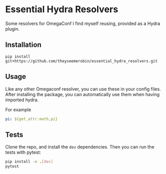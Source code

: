 # Essential Hydra Resolvers
Some resolvers for OmegaConf I find myself reusing, provided as a Hydra plugin.

## Installation

```
pip install git+https://github.com/theyseemerobin/essential_hydra_resolvers.git
```

## Usage
Like any other Omegaconf resolver, you can use these in your config files. After installing the package, you can 
automatically use them when having imported hydra.

For example
```yaml
pi: ${get_attr:math,pi}
```

## Tests
Clone the repo, and install the `dev` dependencies. Then you can run the tests with pytest:
```bash
pip install -e .[dev]
pytest
```

